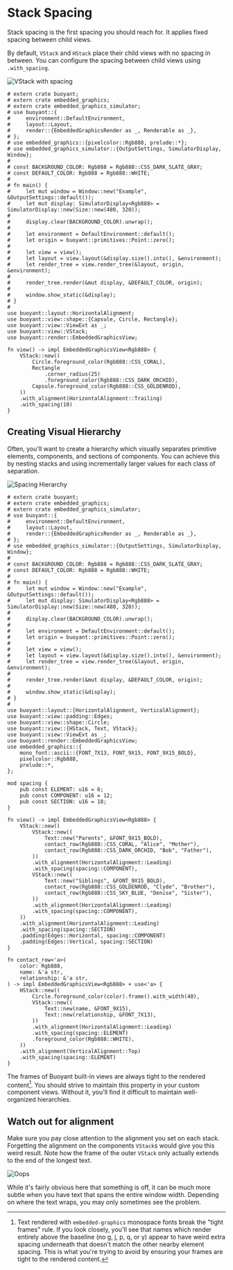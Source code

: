 # Stack Spacing

Stack spacing is the first spacing you should reach for. It applies fixed
spacing between child views.

By default, `VStack` and `HStack` place their child views with no spacing in between.
You can configure the spacing between child views using `.with_spacing`.

![VStack with spacing](./images/vstack-spacing.png)

```rust,no_run
# extern crate buoyant;
# extern crate embedded_graphics;
# extern crate embedded_graphics_simulator;
# use buoyant::{
#     environment::DefaultEnvironment,
#     layout::Layout,
#     render::{EmbeddedGraphicsRender as _, Renderable as _},
# };
# use embedded_graphics::{pixelcolor::Rgb888, prelude::*};
# use embedded_graphics_simulator::{OutputSettings, SimulatorDisplay, Window};
# 
# const BACKGROUND_COLOR: Rgb888 = Rgb888::CSS_DARK_SLATE_GRAY;
# const DEFAULT_COLOR: Rgb888 = Rgb888::WHITE;
# 
# fn main() {
#     let mut window = Window::new("Example", &OutputSettings::default());
#     let mut display: SimulatorDisplay<Rgb888> = SimulatorDisplay::new(Size::new(480, 320));
# 
#     display.clear(BACKGROUND_COLOR).unwrap();
# 
#     let environment = DefaultEnvironment::default();
#     let origin = buoyant::primitives::Point::zero();
# 
#     let view = view();
#     let layout = view.layout(&display.size().into(), &environment);
#     let render_tree = view.render_tree(&layout, origin, &environment);
# 
#     render_tree.render(&mut display, &DEFAULT_COLOR, origin);
# 
#     window.show_static(&display);
# }
# 
use buoyant::layout::HorizontalAlignment;
use buoyant::view::shape::{Capsule, Circle, Rectangle};
use buoyant::view::ViewExt as _;
use buoyant::view::VStack;
use buoyant::render::EmbeddedGraphicsView;

fn view() -> impl EmbeddedGraphicsView<Rgb888> {
    VStack::new((
        Circle.foreground_color(Rgb888::CSS_CORAL),
        Rectangle
            .corner_radius(25)
            .foreground_color(Rgb888::CSS_DARK_ORCHID),
        Capsule.foreground_color(Rgb888::CSS_GOLDENROD),
    ))
    .with_alignment(HorizontalAlignment::Trailing)
    .with_spacing(10)
}
```

## Creating Visual Hierarchy

Often, you'll want to create a hierarchy which visually separates primitive elements,
components, and sections of components. You can achieve this by nesting stacks and using
incrementally larger values for each class of separation.

![Spacing Hierarchy](./images/spacing-hierarchy.png)

```rust,no_run
# extern crate buoyant;
# extern crate embedded_graphics;
# extern crate embedded_graphics_simulator;
# use buoyant::{
#     environment::DefaultEnvironment,
#     layout::Layout,
#     render::{EmbeddedGraphicsRender as _, Renderable as _},
# };
# use embedded_graphics_simulator::{OutputSettings, SimulatorDisplay, Window};
# 
# const BACKGROUND_COLOR: Rgb888 = Rgb888::CSS_DARK_SLATE_GRAY;
# const DEFAULT_COLOR: Rgb888 = Rgb888::WHITE;
# 
# fn main() {
#     let mut window = Window::new("Example", &OutputSettings::default());
#     let mut display: SimulatorDisplay<Rgb888> = SimulatorDisplay::new(Size::new(480, 320));
# 
#     display.clear(BACKGROUND_COLOR).unwrap();
# 
#     let environment = DefaultEnvironment::default();
#     let origin = buoyant::primitives::Point::zero();
# 
#     let view = view();
#     let layout = view.layout(&display.size().into(), &environment);
#     let render_tree = view.render_tree(&layout, origin, &environment);
# 
#     render_tree.render(&mut display, &DEFAULT_COLOR, origin);
# 
#     window.show_static(&display);
# }
# 
use buoyant::layout::{HorizontalAlignment, VerticalAlignment};
use buoyant::view::padding::Edges;
use buoyant::view::shape::Circle;
use buoyant::view::{HStack, Text, VStack};
use buoyant::view::ViewExt as _;
use buoyant::render::EmbeddedGraphicsView;
use embedded_graphics::{
    mono_font::ascii::{FONT_7X13, FONT_9X15, FONT_9X15_BOLD},
    pixelcolor::Rgb888,
    prelude::*,
};

mod spacing {
    pub const ELEMENT: u16 = 6;
    pub const COMPONENT: u16 = 12;
    pub const SECTION: u16 = 18;
}

fn view() -> impl EmbeddedGraphicsView<Rgb888> {
    VStack::new((
        VStack::new((
            Text::new("Parents", &FONT_9X15_BOLD),
            contact_row(Rgb888::CSS_CORAL, "Alice", "Mother"),
            contact_row(Rgb888::CSS_DARK_ORCHID, "Bob", "Father"),
        ))
        .with_alignment(HorizontalAlignment::Leading)
        .with_spacing(spacing::COMPONENT),
        VStack::new((
            Text::new("Siblings", &FONT_9X15_BOLD),
            contact_row(Rgb888::CSS_GOLDENROD, "Clyde", "Brother"),
            contact_row(Rgb888::CSS_SKY_BLUE, "Denise", "Sister"),
        ))
        .with_alignment(HorizontalAlignment::Leading)
        .with_spacing(spacing::COMPONENT),
    ))
    .with_alignment(HorizontalAlignment::Leading)
    .with_spacing(spacing::SECTION)
    .padding(Edges::Horizontal, spacing::COMPONENT)
    .padding(Edges::Vertical, spacing::SECTION)
}

fn contact_row<'a>(
    color: Rgb888,
    name: &'a str,
    relationship: &'a str,
) -> impl EmbeddedGraphicsView<Rgb888> + use<'a> {
    HStack::new((
        Circle.foreground_color(color).frame().with_width(40),
        VStack::new((
            Text::new(name, &FONT_9X15),
            Text::new(relationship, &FONT_7X13),
        ))
        .with_alignment(HorizontalAlignment::Leading)
        .with_spacing(spacing::ELEMENT)
        .foreground_color(Rgb888::WHITE),
    ))
    .with_alignment(VerticalAlignment::Top)
    .with_spacing(spacing::ELEMENT)
}
```

The frames of Buoyant built-in views are always tight to the rendered content[^note]. You
should strive to maintain this property in your custom component views. Without it,
you'll find it difficult to maintain well-organized hierarchies.

## Watch out for alignment

Make sure you pay close attention to the alignment you set on each stack. Forgetting the
alignment on the components `VStack`s would give you this weird result. Note how the frame
of the outer `VStack` only actually extends to the end of the longest text.

![Oops](./images/spacing-hierarchy-oops.png)

While it's fairly obvious here that something is off, it can be much more subtle when you have
text that spans the entire window width. Depending on where the text wraps, you may only
sometimes see the problem.

[^note]: Text rendered with `embedded-graphics` monospace fonts break the "tight frames" rule.
If you look closely, you'll see that names which render entirely above the baseline
(no g, j, p, q, or y) appear to have weird extra spacing underneath that doesn't match the
other nearby element spacing. This is what you're trying to avoid by ensuring your frames
are tight to the rendered content.
